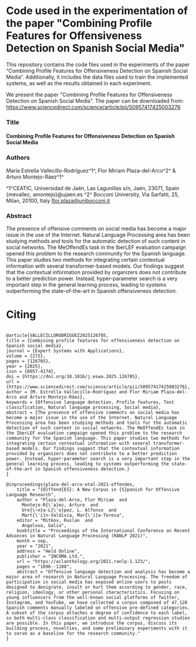 # Code used in the experimentation of the paper "Combining Profile Features for Offensiveness Detection on Spanish Social Media"
This repository contains the code files used in the experiments of the paper “Combining Profile Features for Offensiveness Detection on Spanish Social Media”. Additionally, it includes the data files used to train the implemented systems, as well as the results obtained in each experiment.


We present the paper "Combining Profile Features for Offensiveness Detection on Spanish Social Media".
The paper can be downloaded from: https://www.sciencedirect.com/science/article/pii/S0957417425003276

### Title
#### Combining Profile Features for Offensiveness Detection on Spanish Social Media

### Authors
María Estrella Vallecillo-Rodríguez^1^, Flor Miriam Plaza-del-Arco^2^ & Arturo Montejo-Ráez^1^

^1^CEATIC, Universidad de Jaén, Las Lagunillas s/n, Jaén, 23071, Spain
{mevallec, amontejo}@ujaen.es
^2^ Bocconi University, Via Sarfatti, 25, Milan, 20100, Italy 
flor.plaza@unibocconi.it

### Abstract
The presence of offensive comments on social media has become a major issue in the use of the Internet. Natural Language Processing area has been studying methods and tools for the automatic detection of such content in social networks. The MeOffendEs task in the IberLEF evaluation campaign opened this problem to the research community for the Spanish language. This paper studies two methods for integrating certain contextual information with several transformer-based models. Our findings suggest that the contextual information provided by organizers does not contribute to a better prediction power. Instead, hyper-parameter search is a very important step in the general learning process, leading to systems outperforming the state-of-the-art in Spanish offensiveness detection.

# Citing


```

@article{VALLECILLORODRIGUEZ2025126705,
title = {Combining profile features for offensiveness detection on Spanish social media},
journal = {Expert Systems with Applications},
volume = {272},
pages = {126705},
year = {2025},
issn = {0957-4174},
doi = {https://doi.org/10.1016/j.eswa.2025.126705},
url = {https://www.sciencedirect.com/science/article/pii/S0957417425003276},
author = {M. Estrella Vallecillo-Rodríguez and Flor Miriam Plaza-del-Arco and Arturo Montejo-Ráez},
keywords = {Offensive language detection, Profile features, Text classification, Natural language processing, Social media},
abstract = {The presence of offensive comments on social media has become a major issue in the use of the Internet. Natural Language Processing area has been studying methods and tools for the automatic detection of such content in social networks. The MeOffendEs task in the IberLEF evaluation campaign opened this problem to the research community for the Spanish language. This paper studies two methods for integrating certain contextual information with several transformer-based models. Our findings suggest that the contextual information provided by organizers does not contribute to a better prediction power. Instead, hyper-parameter search is a very important step in the general learning process, leading to systems outperforming the state-of-the-art in Spanish offensiveness detection.}
}

```
```
@inproceedings{plaza-del-arco-etal-2021-offendes,
    title = "{O}ffend{ES}: A New Corpus in {S}panish for Offensive Language Research",
    author = "Plaza-del-Arco, Flor Miriam  and
      Montejo-R{\'a}ez, Arturo  and
      Ure{\~n}a-L{\'o}pez, L. Alfonso  and
      Mart{\'i}n-Valdivia, Mar{\'i}a-Teresa",
    editor = "Mitkov, Ruslan  and
      Angelova, Galia",
    booktitle = "Proceedings of the International Conference on Recent Advances in Natural Language Processing (RANLP 2021)",
    month = sep,
    year = "2021",
    address = "Held Online",
    publisher = "INCOMA Ltd.",
    url = "https://aclanthology.org/2021.ranlp-1.123/",
    pages = "1096--1108",
    abstract = "Offensive language detection and analysis has become a major area of research in Natural Language Processing. The freedom of participation in social media has exposed online users to posts designed to denigrate, insult or hurt them according to gender, race, religion, ideology, or other personal characteristics. Focusing on young influencers from the well-known social platforms of Twitter, Instagram, and YouTube, we have collected a corpus composed of 47,128 Spanish comments manually labeled on offensive pre-defined categories. A subset of the corpus attaches a degree of confidence to each label, so both multi-class classification and multi-output regression studies are possible. In this paper, we introduce the corpus, discuss its building process, novelties, and some preliminary experiments with it to serve as a baseline for the research community."
}
```
